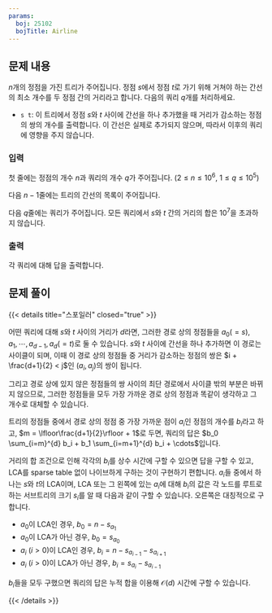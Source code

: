 ```yaml
---
params:
  boj: 25102
  bojTitle: Airline
---
```


## 문제 내용

$n$개의 정점을 가진 트리가 주어집니다. 정점 $s$에서 정점 $t$로 가기 위해 거쳐야 하는 간선의 최소 개수를 두 정점 간의 거리라고 합니다. 다음의 쿼리 $q$개를 처리하세요.

* `s t`: 이 트리에서 정점 $s$와 $t$ 사이에 간선을 하나 추가했을 때 거리가 감소하는 정점의 쌍의 개수를 출력합니다. 이 간선은 실제로 추가되지 않으며, 따라서 이후의 쿼리에 영향을 주지 않습니다.

### 입력

첫 줄에는 정점의 개수 $n$과 쿼리의 개수 $q$가 주어집니다. ($2 \le n \le 10^6$, $1 \le q \le 10^5$)

다음 $n-1$줄에는 트리의 간선의 목록이 주어집니다.

다음 $q$줄에는 쿼리가 주어집니다. 모든 쿼리에서 $s$와 $t$ 간의 거리의 합은 $10^7$을 초과하지 않습니다.

### 출력

각 쿼리에 대해 답을 출력합니다.

## 문제 풀이

{{< details title="스포일러" closed="true" >}}

어떤 쿼리에 대해 $s$와 $t$ 사이의 거리가 $d$라면, 그러한 경로 상의 정점들을 $a_0 (=s), a_1, \cdots, a_{d-1}, a_d (=t)$로 둘 수 있습니다. $s$와 $t$ 사이에 간선을 하나 추가하면 이 경로는 사이클이 되며,
이때 이 경로 상의 정점들 중 거리가 감소하는 정점의 쌍은 $i + \frac{d+1}{2} < j$인 $(a_i, a_j)$의 쌍이 됩니다.

그리고 경로 상에 있지 않은 정점들의 쌍 사이의 최단 경로에서 사이클 밖의 부분은 바뀌지 않으므로, 그러한 정점들을 모두 가장 가까운 경로 상의 정점과 똑같이 생각하고 그 개수로 대체할 수 있습니다.

트리의 정점들 중에서 경로 상의 정점 중 가장 가까운 점이 $a_i$인 정점의 개수를 $b_i$라고 하고, $m = \lfloor\frac{d+1}{2}\rfloor + 1$로 두면, 쿼리의 답은 $b_0 \sum_{i=m}^{d} b_i + b_1 \sum_{i=m+1}^{d} b_i + \cdots$입니다.

거리의 합 조건으로 인해 각각의 $b_i$를 상수 시간에 구할 수 있으면 답을 구할 수 있고, LCA를 sparse table 없이 나이브하게 구하는 것이 구현하기 편합니다.
$a_i$들 중에서 하나는 $s$와 $t$의 LCA이며, LCA 또는 그 왼쪽에 있는 $a_i$에 대해 $b_i$의 값은 각 노드를 루트로 하는 서브트리의 크기 $s_i$를 알 때 다음과 같이 구할 수 있습니다. 오른쪽은 대칭적으로 구합니다.

* $a_0$이 LCA인 경우, $b_0 = n - s_{a_1}$
* $a_0$이 LCA가 아닌 경우, $b_0 = s_{a_0}$
* $a_i$ ($i > 0$)이 LCA인 경우, $b_i = n - s_{a_{i-1}} - s_{a_{i+1}}$
* $a_i$ ($i > 0$)이 LCA가 아닌 경우, $b_i = s_{a_i} - s_{a_{i-1}}$

$b_i$들을 모두 구했으면 쿼리의 답은 누적 합을 이용해 $\mathcal{O}(d)$ 시간에 구할 수 있습니다.

{{< /details >}}
